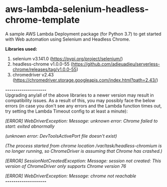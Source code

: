 # aws-lambda-selenium-headless-chrome-template

A sample AWS Lambda Deployment package (for Python 3.7) to get started with Web automation using Selenium and Headless Chrome.

<b>Libraries used:</b>
1. selenium v3.141.0 (https://pypi.org/project/selenium/)
2. headless-chrome v1.0.0-55 (https://github.com/adieuadieu/serverless-chrome/releases/tag/v1.0.0-55) 
3. chromedriver v2.43 (https://chromedriver.storage.googleapis.com/index.html?path=2.43/)

<b>--------------------</b><br>
Upgrading any/all of the above libraries to a newer version may result in compatibility issues. As a result of this, you may possibly face the below errors (in case you don't see any errors and the Lambda function times out, try setting the Lambda Timeout config to at least a minute):

<i>[ERROR] WebDriverException: Message: unknown error: Chrome failed to start: exited abnormally</i>

<i>(unknown error: DevToolsActivePort file doesn't exist)</i>

<i>(The process started from chrome location /var/task/headless-chromium is no longer running, so ChromeDriver is assuming that Chrome has crashed.)</i>
  
<i>[ERROR] SessionNotCreatedException: Message: session not created: This version of ChromeDriver only supports Chrome version 76</i>

<i>[ERROR] WebDriverException: Message: chrome not reachable</i>
<br><b>--------------------</b>
